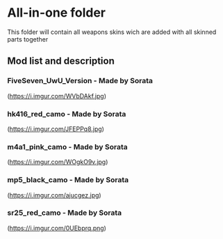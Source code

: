 # All-in-one folder
This folder will contain all weapons skins wich are added with all skinned parts together

## Mod list and description

### FiveSeven_UwU_Version - Made by Sorata
(https://i.imgur.com/WVbDAkf.jpg)

### hk416_red_camo - Made by Sorata
(https://i.imgur.com/JFEPPq8.jpg)

### m4a1_pink_camo - Made by Sorata
(https://i.imgur.com/WOgkO9v.jpg)

### mp5_black_camo - Made by Sorata
(https://i.imgur.com/ajucgez.jpg)

### sr25_red_camo - Made by Sorata
(https://i.imgur.com/0UEbprq.png)